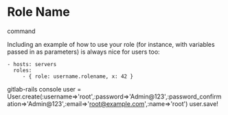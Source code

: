 Role Name
=========

command

Including an example of how to use your role (for instance, with variables passed in as parameters) is always nice for users too:

    - hosts: servers
      roles:
         - { role: username.rolename, x: 42 }

 gitlab-rails console
 user = User.create(:username=>'root',:password=>'Admin@123',:password_confirmation=>'Admin@123',:email=>'root@example.com',:name=>'root')
 user.save!